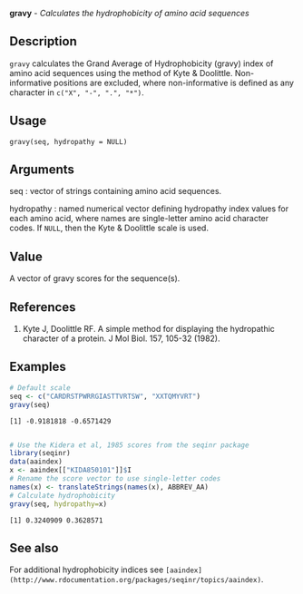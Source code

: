 **gravy** - *Calculates the hydrophobicity of amino acid sequences*

Description
--------------------

`gravy` calculates the Grand Average of Hydrophobicity (gravy) index 
of amino acid sequences using the method of Kyte & Doolittle. Non-informative
positions are excluded, where non-informative is defined as any character in 
`c("X", "-", ".", "*")`.


Usage
--------------------
```
gravy(seq, hydropathy = NULL)
```

Arguments
-------------------

seq
:   vector of strings containing amino acid sequences.

hydropathy
:   named numerical vector defining hydropathy index values for 
each amino acid, where names are single-letter amino acid 
character codes. If `NULL`, then the Kyte & Doolittle
scale is used.




Value
-------------------

A vector of gravy scores for the sequence(s).


References
-------------------


1. Kyte J, Doolittle RF. A simple method for displaying the hydropathic character 
of a protein. J Mol Biol. 157, 105-32 (1982).




Examples
-------------------

```R
# Default scale
seq <- c("CARDRSTPWRRGIASTTVRTSW", "XXTQMYVRT")
gravy(seq)

```


```
[1] -0.9181818 -0.6571429

```


```R

# Use the Kidera et al, 1985 scores from the seqinr package
library(seqinr)
data(aaindex)
x <- aaindex[["KIDA850101"]]$I
# Rename the score vector to use single-letter codes
names(x) <- translateStrings(names(x), ABBREV_AA)
# Calculate hydrophobicity
gravy(seq, hydropathy=x)

```


```
[1] 0.3240909 0.3628571

```



See also
-------------------

For additional hydrophobicity indices see `[aaindex](http://www.rdocumentation.org/packages/seqinr/topics/aaindex)`.






